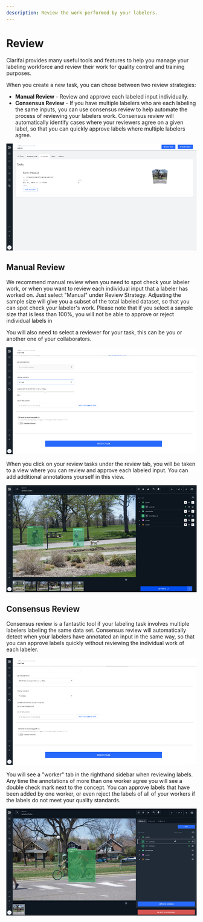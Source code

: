```yaml
---
description: Review the work performed by your labelers.
---
```


# Review

Clarifai provides many useful tools and features to help you manage your labeling workforce and review their work for quality control and training purposes.

When you create a new task, you can chose between two review strategies:
* **Manual Review** - Review and approve each labeled input individually.
* **Consensus Review** - If you have multiple labelers who are each labeling the same inputs, you can use consensus review to help automate the process of reviewing your labelers work. Consensus review will automatically identify cases where your reviewers agree on a given label, so that you can quickly approve labels where multiple labelers agree.

![tasks for review](../../.gitbook/assets/tasks-for-review.jpg)

## Manual Review

We recommend manual review when you need to spot check your labeler work, or when you want to review each individual input that a labeler has worked on. Just select "Manual" under Review Strategy. Adjusting the sample size will give you a subset of the total labeled dataset, so that you can spot check your labeler's work. Please note that if you select a sample size that is less than 100%, you will not be able to approve or reject individual labels in

You will also need to select a reviewer for your task, this can be you or another one of your collaborators.

![manual review strategy](../../.gitbook/assets/manual-review-strategy.jpg)

When you click on your review tasks under the review tab, you will be taken to a view where you can review and approve each labeled input. You can add additional annotations yourself in this view.

![manual review](../../.gitbook/assets/manual-review.jpg)

## Consensus Review

Consensus review is a fantastic tool if your labeling task involves multiple labelers labeling the same data set. Consensus review will automatically detect when your labelers have annotated an input in the same way, so that you can approve labels quickly without reviewing the individual work of each labeler.

![consensus review strategy](../../.gitbook/assets/consensus-review-strategy.jpg)

You will see a "worker" tab in the righthand sidebar when reviewing labels. Any time the annotations of more than one worker agree you will see a double check mark next to the concept. You can approve labels that have been added by one worker, or even reject the labels of all of your workers if the labels do not meet your quality standards.

![consensus review](../../.gitbook/assets/consensus-review.jpg)

